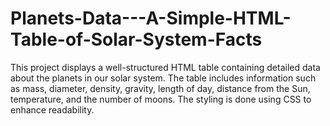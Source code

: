 # Planets-Data---A-Simple-HTML-Table-of-Solar-System-Facts
This project displays a well-structured HTML table containing detailed data about the planets in our solar system. The table includes information such as mass, diameter, density, gravity, length of day, distance from the Sun, temperature, and the number of moons. The styling is done using CSS to enhance readability.

